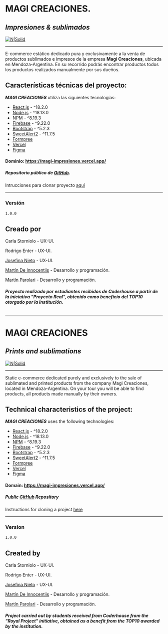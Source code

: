 # MAGI CREACIONES. 
## _Impresiones & sublimados_

[![N|Solid](https://firebasestorage.googleapis.com/v0/b/magi-impresiones.appspot.com/o/logomagi.png?alt=media&token=1a51514c-ad50-4850-8960-e3926c04501a&_gl=1*10lomkp*_ga*MTQwMjQwODYyNC4xNjk0NDg2Njg1*_ga_CW55HF8NVT*MTY5ODc3NDM3MS41My4xLjE2OTg3NzQzOTMuMzguMC4w)](https://nodesource.com/products/nsolid)

--------------------------------------------------------------------------------------------------------

E-commerce estático dedicado pura y exclusivamente a la venta de productos sublimados e impresos de la empresa **Magi Creaciones**, ubicada en Mendoza-Argentina. En su recorrido podrás encontrar productos todos los productos realizados manualmente por sus dueños.


## Características técnicas del proyecto:

_**MAGI CREACIONES**_ utiliza las siguientes tecnologías:

- [React.js](https://react.dev/) - ^18.2.0
- [Node.js](https://nodejs.org/es) - ^18.13.0
- [NPM](https://www.npmjs.com/) - ^8.19.3
- [Firebase](https://firebase.google.com/) - ^9.22.0
- [Bootstrap](https://getbootstrap.com/docs/5.0/getting-started/introduction/) - ^5.2.3
- [SweetAlert2](https://sweetalert2.github.io/) - ^11.7.5
- [Formpree](https://formspree.io/)
- [Vercel](https://www.vercel.com/)
- [Figma](https://www.figma.com/)

#### Dominio: https://magi-impresiones.vercel.app/
##### Repositorio público de [GitHub](https://github.com/mnparolari/Magi-Impresiones).
Intrucciones para clonar proyecto [aquí](https://docs.github.com/es/repositories/creating-and-managing-repositories/cloning-a-repository)

-------------------------

### Versión

```sh
1.0.0
```

## Creado por 

Carla Storniolo - UX-UI.

Rodrigo Enter - UX-UI.

[Josefina Nieto](https://github.com/josefinamariannieto) - UX-UI.

[Martín De Innocentiis](https://github.com/MartinDeInnocentiis) - Desarrollo y programación.

[Martín Parolari](https://github.com/mnparolari) - Desarrollo y programación.

###### **Proyecto realizado por estudiantes recibidos de Coderhouse a partir de la iniciativa "Proyecto Real", obtenido como beneficio del TOP10 otorgado por la institución.**

--------------------------------------------------------------------------------------------------------

# MAGI CREACIONES
## _Prints and sublimations_

[![N|Solid](https://firebasestorage.googleapis.com/v0/b/magi-impresiones.appspot.com/o/logomagi.png?alt=media&token=1a51514c-ad50-4850-8960-e3926c04501a&_gl=1*10lomkp*_ga*MTQwMjQwODYyNC4xNjk0NDg2Njg1*_ga_CW55HF8NVT*MTY5ODc3NDM3MS41My4xLjE2OTg3NzQzOTMuMzguMC4w)](https://nodesource.com/products/nsolid)

--------------------------------------------------------------------------------------------------------

Static e-commerce dedicated purely and exclusively to the sale of sublimated and printed products from the company Magi Creaciones, located in Mendoza-Argentina. On your tour you will be able to find products, all products made manually by their owners.


## Technical characteristics of the project:

_**MAGI CREACIONES**_ uses the following technologies:

- [React.js](https://react.dev/) - ^18.2.0
- [Node.js](https://nodejs.org/es) - ^18.13.0
- [NPM](https://www.npmjs.com/) - ^8.19.3
- [Firebase](https://firebase.google.com/) - ^9.22.0
- [Bootstrap](https://getbootstrap.com/docs/5.0/getting-started/introduction/) - ^5.2.3
- [SweetAlert2](https://sweetalert2.github.io/) - ^11.7.5
- [Formpree](https://formspree.io/)
- [Vercel](https://www.vercel.com/)
- [Figma](https://www.figma.com/)

#### Domain: https://magi-impresiones.vercel.app/
##### Public [GitHub](https://github.com/mnparolari/Magi-Impresiones) Repository 
Instructions for cloning a project [here](https://docs.github.com/es/repositories/creating-and-managing-repositories/cloning-a-repository)

-------------------------

### Version

```sh
1.0.0
```

## Created by

Carla Storniolo - UX-UI.

Rodrigo Enter - UX-UI.

[Josefina Nieto](https://github.com/josefinamariannieto) - UX-UI.

[Martín De Innocentiis](https://github.com/MartinDeInnocentiis) - Desarrollo y programación.

[Martín Parolari](https://github.com/mnparolari) - Desarrollo y programación.


###### **Project carried out by students received from Coderhouse from the "Royal Project" initiative, obtained as a benefit from the TOP10 awarded by the institution.**
